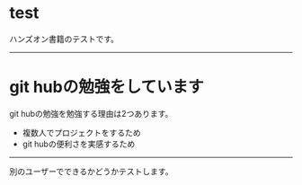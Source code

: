 # test
ハンズオン書籍のテストです。

---
# git hubの勉強をしています
git hubの勉強を勉強する理由は2つあります。
* 複数人でプロジェクトをするため
* git hubの便利さを実感するため

---
別のユーザーでできるかどうかテストします。
